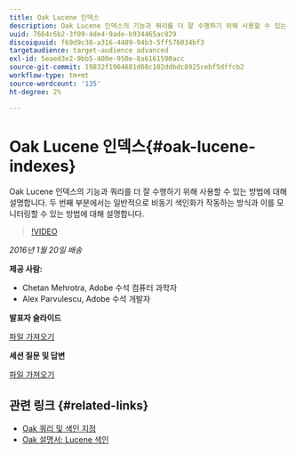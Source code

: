 ```yaml
---
title: Oak Lucene 인덱스
description: Oak Lucene 인덱스의 기능과 쿼리를 더 잘 수행하기 위해 사용할 수 있는 방법에 대해 설명합니다. 두 번째 부분에서는 일반적으로 비동기 색인화가 작동하는 방식과 이를 모니터링할 수 있는 방법에 대해 설명합니다.
uuid: 7664c6b2-3f09-4de4-9ade-b934465ac829
discoiquuid: f69d9c38-a316-4409-94b3-5ff576034bf3
targetaudience: target-audience advanced
exl-id: 5eaed3e2-9bb5-400e-950e-8a6161590acc
source-git-commit: 19832f1904681d68c102ddbdc8925cebf5dffcb2
workflow-type: tm+mt
source-wordcount: '135'
ht-degree: 2%

---
```


# Oak Lucene 인덱스{#oak-lucene-indexes}

Oak Lucene 인덱스의 기능과 쿼리를 더 잘 수행하기 위해 사용할 수 있는 방법에 대해 설명합니다. 두 번째 부분에서는 일반적으로 비동기 색인화가 작동하는 방식과 이를 모니터링할 수 있는 방법에 대해 설명합니다.

>[!VIDEO](https://video.tv.adobe.com/v/19303/?quality=9)

*2016년 1월 20일 배송*

**제공 사람:**

* Chetan Mehrotra, Adobe 수석 컴퓨터 과학자
* Alex Parvulescu, Adobe 수석 개발자

**발표자 슬라이드**

[파일 가져오기](assets/aem-gems-012016-oak-lucene-indexes-async-local.pdf)

**세션 질문 및 답변**

[파일 가져오기](assets/q-a-1-20-16-gem-session-oak-lucene-indexes.pdf)

## 관련 링크 {#related-links}

* [Oak 쿼리 및 색인 지정](https://docs.adobe.com/docs/en/aem/6-1/deploy/platform/queries-and-indexing.html)
* [Oak 설명서: Lucene 색인](https://jackrabbit.apache.org/oak/docs/query/lucene.html)